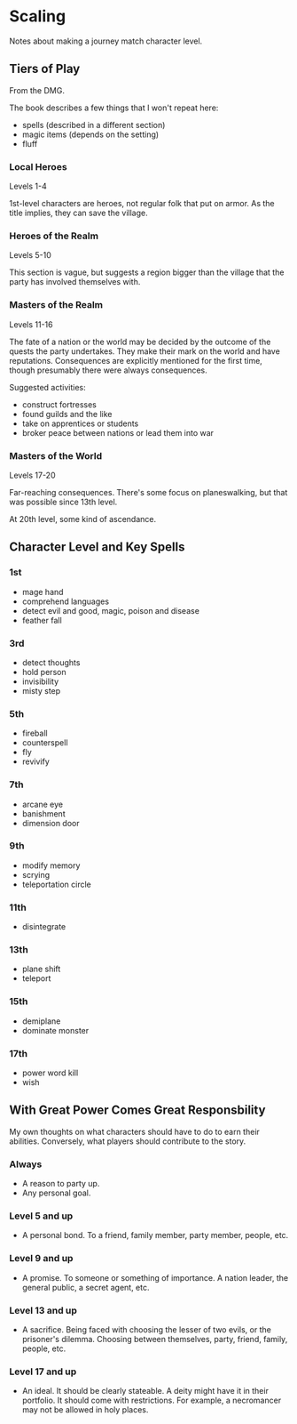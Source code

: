 # Scaling
Notes about making a journey match character level.

## Tiers of Play
From the DMG.

The book describes a few things that I won't repeat here:
- spells (described in a different section)
- magic items (depends on the setting)
- fluff

### Local Heroes
Levels 1-4

1st-level characters are heroes, not regular folk that put on armor. As the title implies, they can save the village.

### Heroes of the Realm
Levels 5-10

This section is vague, but suggests a region bigger than the village that the party has involved themselves with.

### Masters of the Realm
Levels 11-16

The fate of a nation or the world may be decided by the outcome of the quests the party undertakes. They make their mark on the world and have reputations. Consequences are explicitly mentioned for the first time, though presumably there were always consequences.

Suggested activities:
- construct fortresses
- found guilds and the like
- take on apprentices or students
- broker peace between nations or lead them into war

### Masters of the World
Levels 17-20

Far-reaching consequences. There's some focus on planeswalking, but that was possible since 13th level.

At 20th level, some kind of ascendance.

## Character Level and Key Spells
### 1st
- mage hand
- comprehend languages
- detect evil and good, magic, poison and disease
- feather fall

### 3rd
- detect thoughts
- hold person
- invisibility
- misty step

### 5th
- fireball
- counterspell
- fly
- revivify

### 7th
- arcane eye
- banishment
- dimension door

### 9th
- modify memory
- scrying
- teleportation circle

### 11th
- disintegrate

### 13th
- plane shift
- teleport

### 15th
- demiplane
- dominate monster

### 17th
- power word kill
- wish

## With Great Power Comes Great Responsbility
My own thoughts on what characters should have to do to earn their abilities. Conversely, what players should contribute to the story.

### Always
- A reason to party up.
- Any personal goal.

### Level 5 and up
- A personal bond. To a friend, family member, party member, people, etc.

### Level 9 and up
- A promise. To someone or something of importance. A nation leader, the general public, a secret agent, etc.

### Level 13 and up
- A sacrifice. Being faced with choosing the lesser of two evils, or the prisoner's dilemma. Choosing between themselves, party, friend, family, people, etc.

### Level 17 and up
- An ideal. It should be clearly stateable. A deity might have it in their portfolio. It should come with restrictions. For example, a necromancer may not be allowed in holy places.
